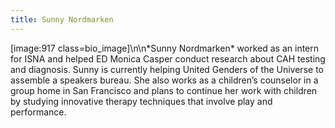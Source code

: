 ```yaml
---
title: Sunny Nordmarken
---
```


[image:917 class=bio_image]\n\n\*Sunny Nordmarken\* worked as an intern for <span class="caps">ISNA</span> and helped ED Monica Casper conduct research about <span class="caps">CAH</span> testing and diagnosis. Sunny is currently helping United Genders of the Universe to assemble a speakers bureau. She also works as a children’s counselor in a group home in San Francisco and plans to continue her work with children by studying innovative therapy techniques that involve play and performance.